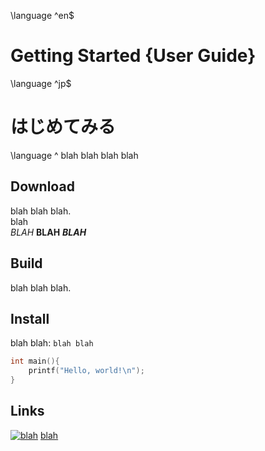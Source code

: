 \language ^en$
# Getting Started {User Guide}
\language ^jp$
# はじめてみる
\language ^
blah blah blah blah

## Download
blah blah blah.\
blah\
*BLAH* **BLAH** ***BLAH***

## Build
blah blah blah.

## Install
blah blah: `blah blah`

```c
int main(){
	printf("Hello, world!\n");
}
```

## Links

[![blah](/icon.png)](http://nishi.boats)
[blah](http://nishi.boats)
